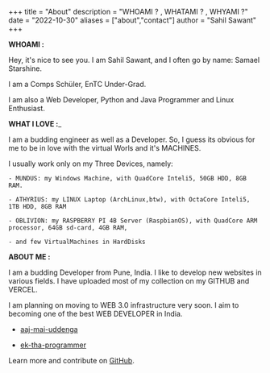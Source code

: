 +++
title = "About"
description = "WHOAMI ? , WHATAMI ? , WHYAMI ?"
date = "2022-10-30"
aliases = ["about","contact"]
author = "Sahil Sawant"
+++

**WHOAMI :**

Hey, it's nice to see you. I am Sahil Sawant, and I often go by name: Samael Starshine.

I am a Comps Schüler, EnTC Under-Grad.

I am also a Web Developer, Python and Java Programmer and Linux Enthusiast. 

**WHAT I LOVE :**_

I am a budding engineer as well as a Developer. So, I guess its obvious for me to be in love with the virtual Worls and it's MACHINES.

I usually work only on my Three Devices, namely:

    - MUNDUS: my Windows Machine, with QuadCore Inteli5, 50GB HDD, 8GB RAM.
    
    - ATHYRIUS: my LINUX Laptop (ArchLinux,btw), with OctaCore Inteli5, 1TB HDD, 8GB RAM
    
    - OBLIVION: my RASPBERRY PI 4B Server (RaspbianOS), with QuadCore ARM processor, 64GB sd-card, 4GB RAM,
    
    - and few VirtualMachines in HardDisks
 

**ABOUT ME :**

I am a budding Developer from Pune, India. I like to develop new websites in various fields. I have uploaded most of my collection on my GITHUB and VERCEL.

I am planning on moving to WEB 3.0 infrastructure very soon. I aim to becoming one of the best WEB DEVELOPER in India.

   - [aaj-mai-uddenga](http://peakyprogrammer.me/aaj-mai-uddenga)

   - [ek-tha-programmer](http://peakyprogrammer.me/ek-tha-programmer)

Learn more and contribute on [GitHub](https://github.com/Samael3003).

